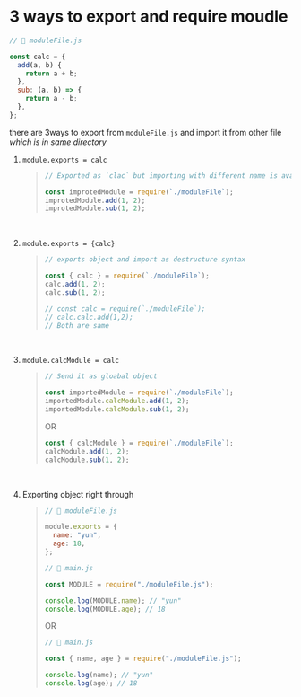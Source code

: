 # 3 ways to export and require moudle

```javascript
// 📂 moduleFile.js

const calc = {
  add(a, b) {
    return a + b;
  },
  sub: (a, b) => {
    return a - b;
  },
};
```

there are 3ways to export from `moduleFile.js` and import it from other file _which is in same directory_

1. `module.exports = calc`

   > ```javascript
   > // Exported as `clac` but importing with different name is available
   >
   > const improtedModule = require(`./moduleFile`);
   > improtedModule.add(1, 2);
   > improtedModule.sub(1, 2);
   > ```

<br/>

2. `module.exports = {calc}`

   > ```javascript
   > // exports object and import as destructure syntax
   >
   > const { calc } = require(`./moduleFile`);
   > calc.add(1, 2);
   > calc.sub(1, 2);
   >
   > // const calc = require(`./moduleFile`);
   > // calc.calc.add(1,2);
   > // Both are same
   > ```

<br/>

3. `module.calcModule = calc`

   > ```javascript
   > // Send it as gloabal object
   >
   > const importedModule = require(`./moduleFile`);
   > importedModule.calcModule.add(1, 2);
   > importedModule.calcModule.sub(1, 2);
   > ```
   >
   > OR
   >
   > ```javascript
   > const { calcModule } = require(`./moduleFile`);
   > calcModule.add(1, 2);
   > calcModule.sub(1, 2);
   > ```

<br/>

4. Exporting object right through

   > ```js
   > // 📂 moduleFile.js
   >
   > module.exports = {
   >   name: "yun",
   >   age: 18,
   > };
   > ```
   >
   > ```js
   > // 📂 main.js
   >
   > const MODULE = require("./moduleFile.js");
   >
   > console.log(MODULE.name); // "yun"
   > console.log(MODULE.age); // 18
   > ```
   >
   > OR
   >
   > ```js
   > // 📂 main.js
   >
   > const { name, age } = require("./moduleFile.js");
   >
   > console.log(name); // "yun"
   > console.log(age); // 18
   > ```

<br/>
